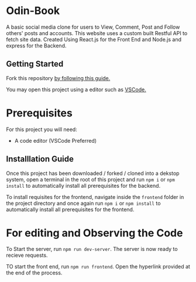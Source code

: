 # Odin-Book

A basic social media clone for users to View, Comment, Post and Follow others' posts and accounts. 
This website uses a custom built Restful API to fetch site data.
Created Using React.js for the Front End and Node.js and express for the Backend.

## Getting Started

Fork this repository [by following this guide.](https://docs.github.com/en/pull-requests/collaborating-with-pull-requests/working-with-forks/fork-a-repo)

You may open this project using a editor such as [VSCode.](https://code.visualstudio.com/download)

# Prerequisites

For this project you will need:

- A code editor (VSCode Preferred)

## Installlation Guide

Once this project has been downloaded / forked / cloned into a dekstop system, open a terminal in the root of this project and run `npm i` or `npm install` to automatically install all prerequisites for the backend.

To install requisites for the frontend, navigate inside the `frontend` folder in the project directory and once again run `npm i` or `npm install` to automatically install all prerequisites for the frontend.

# For editing and Observing the Code

To Start the server, run `npm run dev-server`. The server is now ready to recieve requests.

TO start the front end, run `npm run frontend`. Open the hyperlink provided at the end of the process.
